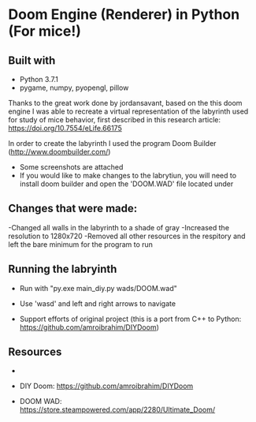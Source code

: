 # Doom Engine (Renderer) in Python (For mice!)

## Built with
- Python 3.7.1
- pygame, numpy, pyopengl, pillow

Thanks to the great work done by jordansavant, based on the this doom engine I was able to recreate a virtual representation of the labyrinth used for study of mice behavior, first described in this research article: https://doi.org/10.7554/eLife.66175

In order to create the labyrinth I used the program Doom Builder (http://www.doombuilder.com/) 
* Some screenshots are attached
* If you would like to make changes to the labrytiun, you will need to install doom builder and open the 'DOOM.WAD' file located under 

## Changes that were made: 
-Changed all walls in the labyrinth to a shade of gray
-Increased the resolution to 1280x720 
-Removed all other resources in the respitory and left the bare minimum for the program to run

## Running the labryinth
- Run with "py.exe main_diy.py wads/DOOM.wad"
- Use 'wasd' and left and right arrows to navigate  









- Support efforts of original project (this is a port from C++ to Python: https://github.com/amroibrahim/DIYDoom)

## Resources
- 

- DIY Doom: https://github.com/amroibrahim/DIYDoom
- DOOM WAD: https://store.steampowered.com/app/2280/Ultimate_Doom/

